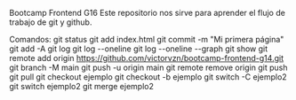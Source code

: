 Bootcamp Frontend G16
Este repositorio nos sirve para aprender el flujo de trabajo de git y github.

Comandos:
git status
git add index.html
git commit -m "Mi primera página"
git add -A
git log
git log --oneline
git log --oneline --graph
git show
git remote add origin https://github.com/victorvzn/bootcamp-frontend-g14.git
git branch -M main
git push -u origin main
git remote remove origin
git push
git pull
git checkout ejemplo
git checkout -b ejemplo
git switch -C ejemplo2
git switch ejemplo2
git merge ejemplo2